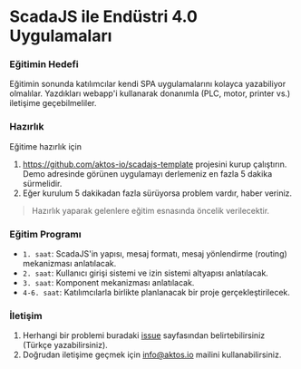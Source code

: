 # ScadaJS ile Endüstri 4.0 Uygulamaları 

### Eğitimin Hedefi

Eğitimin sonunda katılımcılar kendi SPA uygulamalarını kolayca yazabiliyor olmalılar. Yazdıkları webapp'i kullanarak donanımla (PLC, motor, printer vs.) iletişime geçebilmeliler. 

### Hazırlık

Eğitime hazırlık için 

1. https://github.com/aktos-io/scadajs-template projesini kurup çalıştırın. Demo adresinde görünen uygulamayı derlemeniz en fazla 5 dakika sürmelidir. 
2. Eğer kurulum 5 dakikadan fazla sürüyorsa problem vardır, haber veriniz.

> Hazırlık yaparak gelenlere eğitim esnasında öncelik verilecektir. 

### Eğitim Programı 

* `1. saat`: ScadaJS'in yapısı, mesaj formatı, mesaj yönlendirme (routing) mekanizması anlatılacak. 
* `2. saat`: Kullanıcı girişi sistemi ve izin sistemi altyapısı anlatılacak.
* `3. saat`: Komponent mekanizması anlatılacak. 
* `4-6. saat`: Katılımcılarla birlikte planlanacak bir proje gerçekleştirilecek. 

### İletişim 
1. Herhangi bir problemi buradaki [issue](https://github.com/hacknbreak/2017-scadajs-workshop/issues) sayfasından belirtebilirsiniz (Türkçe yazabilirsiniz). 
2. Doğrudan iletişime geçmek için info@aktos.io mailini kullanabilirsiniz. 
